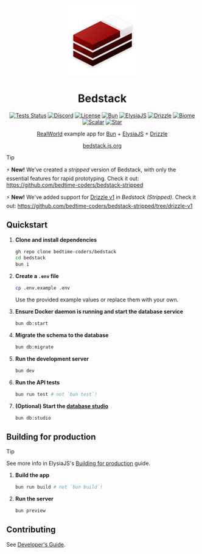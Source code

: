 <div align='center'>

<img src="docs/public/logo-mini.png" alt="Logo for Bedstack RealWorld example" width=200>
<h1>Bedstack</h1>

[![Tests Status](https://github.com/bedtime-coders/bedstack/actions/workflows/tests.yml/badge.svg?event=push&branch=main&)](https://github.com/bedtime-coders/bedstack/actions/workflows/tests.yml?query=branch%3Amain+event%3Apush) [![Discord](https://img.shields.io/discord/1164270344115335320?label=Chat&color=5865f4&logo=discord&labelColor=121214)](https://discord.gg/8UcP9QB5AV) [![License](https://custom-icon-badges.demolab.com/github/license/bedtime-coders/bedstack?label=License&color=blue&logo=law&labelColor=0d1117)](https://github.com/bedtime-coders/bedstack/blob/main/LICENSE) [![Bun](https://img.shields.io/badge/Bun-14151a?logo=bun&logoColor=fbf0df)](https://bun.sh/) [![ElysiaJS](https://custom-icon-badges.demolab.com/badge/ElysiaJS-0f172b.svg?logo=elysia)](https://elysiajs.com/) [![Drizzle](https://img.shields.io/badge/Drizzle-C5F74F?logo=drizzle&logoColor=000)](https://drizzle.team/) [![Biome](https://img.shields.io/badge/Biome-24272f?logo=biome&logoColor=f6f6f9)](https://biomejs.dev/) [![Scalar](https://img.shields.io/badge/Scalar-080808?logo=scalar&logoColor=e7e7e7)](https://scalar.com/) [![Star](https://custom-icon-badges.demolab.com/github/stars/bedtime-coders/bedstack?logo=star&logoColor=373737&label=Star)](https://github.com/bedtime-coders/bedstack/stargazers/)

[RealWorld](https://realworld-docs.netlify.app/) example app for [Bun](https://bun.sh/) + [ElysiaJS](https://elysiajs.com/) + [Drizzle](https://orm.drizzle.team/)

[bedstack.js.org](https://bedstack.js.org)

</div>

> [!TIP]
> ⚡ **New!** We've created a _stripped_ version of Bedstack, with only the essential features for rapid prototyping. Check it out: https://github.com/bedtime-coders/bedstack-stripped
>
> ⚡ **New!** We've added support for [Drizzle v1](https://orm.drizzle.team/roadmap) in _Bedstack (Stripped)_. Check it out: https://github.com/bedtime-coders/bedstack-stripped/tree/drizzle-v1

## Quickstart

1. **Clone and install dependencies**

    ```sh
    gh repo clone bedtime-coders/bedstack
    cd bedstack
    bun i
    ```

2. **Create a `.env` file**

   ```sh
   cp .env.example .env
   ```

   Use the provided example values or replace them with your own.

3. **Ensure Docker daemon is running and start the database service**

   ```sh
   bun db:start
   ```

4. **Migrate the schema to the database**

   ```sh
   bun db:migrate
   ```

5. **Run the development server**

   ```sh
   bun dev
   ```

6. **Run the API tests**

   ```sh
   bun run test # not `bun test`!
   ```

7. **(Optional) Start the [database studio](https://orm.drizzle.team/drizzle-studio/overview)**
   ```bash
   bun db:studio
   ```


## Building for production

> [!TIP]
> See more info in ElysiaJS's [Building for production](https://elysiajs.com/tutorial.html#build-for-production) guide.

1. **Build the app**

   ```sh
   bun run build # not `bun build`!
   ```

2. **Run the server**

   ```sh
   bun preview
   ```

## Contributing

See [Developer's Guide](CONTRIBUTING.md).
